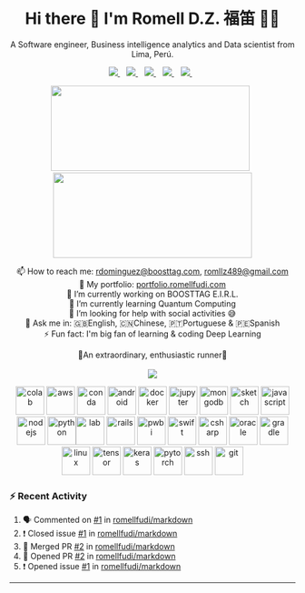 <h1 align='center'>
  Hi there 👋 I'm Romell D.Z. 福笛 👨‍💻
</h1>

<p align='center'>
  A Software engineer, Business intelligence analytics and Data scientist from Lima, Perú.
</p>

<p align='center'>
  
  <a href="https://www.twitter.com/romellfudi/">
    <img src="https://img.shields.io/badge/twitter-%2300ACEE.svg?&style=for-the-badge&logo=twitter&logoColor=white" />
  </a>&nbsp;&nbsp;
  <a href="https://wa.me/51952645566?text=Hi!%20Romell">
    <img src="https://img.shields.io/badge/WHATSAPP-%2325D366.svg?&style=for-the-badge&logo=whatsapp&logoColor=white" />    
  </a>&nbsp;&nbsp;
  <a href="https://telegram.me/romellfudi/">
    <img src="https://img.shields.io/badge/telegram-%2300ACEE.svg?&style=for-the-badge&logo=telegram&logoColor=white" />
  </a>&nbsp;&nbsp;
  <a href="https://www.linkedin.com/in/romell-dominguez/">
    <img src="https://img.shields.io/badge/linkedin-%230077B5.svg?&style=for-the-badge&logo=linkedin&logoColor=white" />
  </a>&nbsp;&nbsp;
  <a href="https://instagram.com/romellfudi">
    <img src="https://img.shields.io/badge/instagram-%23E4405F.svg?&style=for-the-badge&logo=instagram&logoColor=white" />        
  </a>&nbsp;&nbsp;
  
</p>

<p align='center'>
  <a href="#"><img src="https://github-readme-stats.vercel.app/api?username=romellfudi&show_icons=true&count_private=true&theme=dark" width="350" height="150"></a>&nbsp;&nbsp;
  <a href="#"><img src="https://github-readme-stats.vercel.app/api/top-langs/?username=romellfudi&layout=compact&theme=dark" width="350" height="150"></a>
  
</p>

<p align='center'>
  📫 How to reach me: <a href='mailto:rdominguez@boosttag.com'>rdominguez@boosttag.com</a>, <a href='mailto:romllz489@gmail.com'>romllz489@gmail.com</a><br>
  🍱 My portfolio: <a href='http://portfolio.romellfudi.com/'>portfolio.romellfudi.com</a><br>
  🔭 I’m currently working on BOOSTTAG E.I.R.L.</br>
  🌱 I’m currently learning Quantum Computing</br>
  🤔 I’m looking for help with social activities 😅</br>
  💬 Ask me in: 🇬🇧English, 🇨🇳Chinese, 🇵🇹Portuguese & 🇵🇪Spanish</br>
  ⚡ Fun fact: I'm big fan of learning & coding Deep Learning
</p>  
<p align='center'> 🏃An extraordinary, enthusiastic runner👊 </br></br>
  <a href="#"><img src="https://badges.pufler.dev/visits/romellfudi/romellfudi"></a> 
</p>

<p align="center"><img src="https://avatars0.githubusercontent.com/u/33467679" alt="colab" width="50" height="50"/> <img src="https://devicons.github.io/devicon/devicon.git/icons/amazonwebservices/amazonwebservices-original-wordmark.svg" alt="aws" width="50" height="50"/>  <img src="https://avatars2.githubusercontent.com/u/3571983" alt="conda" width="50" height="50"/> <img src="https://devicons.github.io/devicon/devicon.git/icons/android/android-original.svg" alt="android" width="50" height="50"/> <img src="https://devicons.github.io/devicon/devicon.git/icons/docker/docker-original.svg" alt="docker" width="50" height="50"/> <img src="https://avatars1.githubusercontent.com/u/7388996" alt="jupyter" width="50" height="50"/> <img src="https://devicons.github.io/devicon/devicon.git/icons/mongodb/mongodb-original.svg" alt="mongodb" width="50" height="50"/> <img src="https://devicons.github.io/devicon/devicon.git/icons/sketch/sketch-original.svg" alt="sketch" width="50" height="50"/> <img src="https://devicons.github.io/devicon/devicon.git/icons/javascript/javascript-original.svg" alt="javascript" width="50" height="50"/> <img src="https://devicons.github.io/devicon/devicon.git/icons/nodejs/nodejs-original.svg" alt="nodejs" width="50" height="50"/> <img src="https://devicons.github.io/devicon/devicon.git/icons/python/python-original.svg" alt="python" width="50" height="50"/><img src="https://avatars1.githubusercontent.com/u/22800682" alt="lab" width="50" height="50"/> <img src="https://devicons.github.io/devicon/devicon.git/icons/rails/rails-plain.svg" alt="rails" width="50" height="50"/> <img src="https://avatars0.githubusercontent.com/u/42988494" alt="pwbi" width="50" height="50"/> <img src="https://devicons.github.io/devicon/devicon.git/icons/swift/swift-original.svg" alt="swift" width="50" height="50"/> <img src="https://devicons.github.io/devicon/devicon.git/icons/csharp/csharp-original.svg" alt="csharp" width="50" height="50"/> <img src="https://devicons.github.io/devicon/devicon.git/icons/oracle/oracle-original.svg" alt="oracle" width="50" height="50"/> <img src="https://devicons.github.io/devicon/devicon.git/icons/gradle/gradle-plain.svg" alt="gradle" width="50" height="50"/> <img src="https://devicons.github.io/devicon/devicon.git/icons/linux/linux-original.svg" alt="linux" width="50" height="50"/> <img src="https://avatars1.githubusercontent.com/u/15658638" alt="tensor" width="50" height="50"/> <img src="https://avatars0.githubusercontent.com/u/34455048" alt="keras" width="50" height="50"/> <img src="https://avatars0.githubusercontent.com/u/21003710" alt="pytorch" width="50" height="50"/> <img src="https://devicons.github.io/devicon/devicon.git/icons/ssh/ssh-original-wordmark.svg" alt="ssh" width="50" height="50"/> <img src="https://devicons.github.io/devicon/devicon.git/icons/git/git-original.svg" alt="git" width="50" height="50"/></p>

### :zap: Recent Activity

<!--START_SECTION:activity-->
1. 🗣 Commented on [#1](https://github.com//romellfudi/markdown/issues/1) in [romellfudi/markdown](https://github.com//romellfudi/markdown)
2. ❗️ Closed issue [#1](https://github.com//romellfudi/markdown/issues/1) in [romellfudi/markdown](https://github.com//romellfudi/markdown)
3. 🎉 Merged PR [#2](https://github.com//romellfudi/markdown/pull/2) in [romellfudi/markdown](https://github.com//romellfudi/markdown)
4. 💪 Opened PR [#2](https://github.com//romellfudi/markdown/pull/2) in [romellfudi/markdown](https://github.com//romellfudi/markdown)
5. ❗️ Opened issue [#1](https://github.com//romellfudi/markdown/issues/1) in [romellfudi/markdown](https://github.com//romellfudi/markdown)
<!--END_SECTION:activity-->
---

